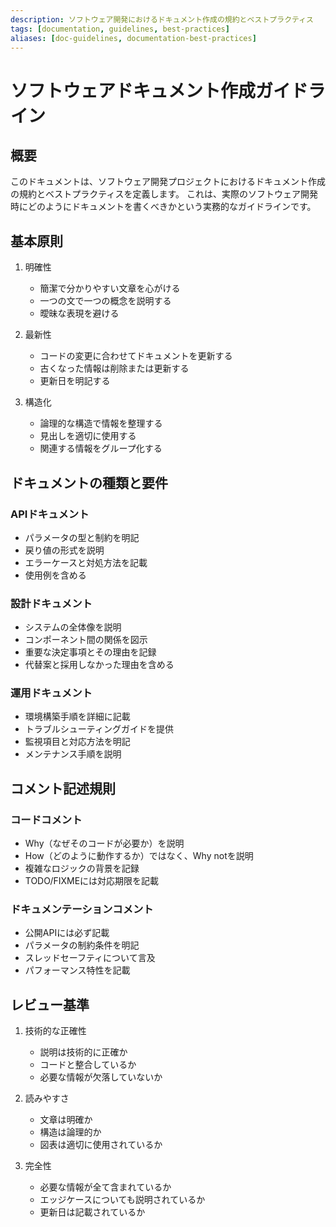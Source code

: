 ```yaml
---
description: ソフトウェア開発におけるドキュメント作成の規約とベストプラクティス
tags: [documentation, guidelines, best-practices]
aliases: [doc-guidelines, documentation-best-practices]
---
```


# ソフトウェアドキュメント作成ガイドライン

## 概要

このドキュメントは、ソフトウェア開発プロジェクトにおけるドキュメント作成の規約とベストプラクティスを定義します。
これは、実際のソフトウェア開発時にどのようにドキュメントを書くべきかという実務的なガイドラインです。

## 基本原則

1. 明確性
   - 簡潔で分かりやすい文章を心がける
   - 一つの文で一つの概念を説明する
   - 曖昧な表現を避ける

2. 最新性
   - コードの変更に合わせてドキュメントを更新する
   - 古くなった情報は削除または更新する
   - 更新日を明記する

3. 構造化
   - 論理的な構造で情報を整理する
   - 見出しを適切に使用する
   - 関連する情報をグループ化する

## ドキュメントの種類と要件

### APIドキュメント
- パラメータの型と制約を明記
- 戻り値の形式を説明
- エラーケースと対処方法を記載
- 使用例を含める

### 設計ドキュメント
- システムの全体像を説明
- コンポーネント間の関係を図示
- 重要な決定事項とその理由を記録
- 代替案と採用しなかった理由を含める

### 運用ドキュメント
- 環境構築手順を詳細に記載
- トラブルシューティングガイドを提供
- 監視項目と対応方法を明記
- メンテナンス手順を説明

## コメント記述規則

### コードコメント
- Why（なぜそのコードが必要か）を説明
- How（どのように動作するか）ではなく、Why notを説明
- 複雑なロジックの背景を記録
- TODO/FIXMEには対応期限を記載

### ドキュメンテーションコメント
- 公開APIには必ず記載
- パラメータの制約条件を明記
- スレッドセーフティについて言及
- パフォーマンス特性を記載

## レビュー基準

1. 技術的な正確性
   - 説明は技術的に正確か
   - コードと整合しているか
   - 必要な情報が欠落していないか

2. 読みやすさ
   - 文章は明確か
   - 構造は論理的か
   - 図表は適切に使用されているか

3. 完全性
   - 必要な情報が全て含まれているか
   - エッジケースについても説明されているか
   - 更新日は記載されているか 